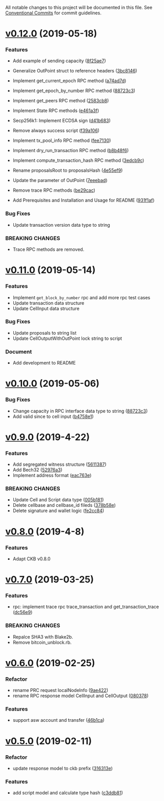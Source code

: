 All notable changes to this project will be documented in this file.
See [Conventional Commits](https://conventionalcommits.org) for commit guidelines.

# [v0.12.0](https://github.com/nervosnetwork/ckb-sdk-java/compare/v0.11.0...v0.12.0) (2019-05-18)

### Features

- Add example of sending capacity ([8f25ae7](https://github.com/nervosnetwork/ckb-sdk-java/pull/80/commits/8f25ae79aa281b0479ad7c081685326ab540a93d))

- Generalize OutPoint struct to reference headers ([3bc8146](https://github.com/nervosnetwork/ckb-sdk-java/pull/80/commits/3bc81469fa8f735fe7da086220ddeac6b9b50b12))

- Implement get_current_epoch RPC method ([a74ad7d](https://github.com/nervosnetwork/ckb-sdk-java/pull/80/commits/a74ad7def8f42dfbec30b89a87867034ad85eb09))

- Implement get_epoch_by_number RPC method ([88723c3](https://github.com/nervosnetwork/ckb-sdk-java/pull/49/commits/88723c346a6c78468bdb4c1ac8f02aa29d2158df))

- Implement get_peers RPC method ([2583cb8](https://github.com/nervosnetwork/ckb-sdk-java/pull/49/commits/2583cb867a1d1510d01e877a8b03ab0f803e45e4))

- Implement State RPC methods ([e461a3f](https://github.com/nervosnetwork/ckb-sdk-java/pull/49/commits/e461a3f23f4b00a958b00ca82b57ca85ebb69781))

- Secp256k1: Implement ECDSA sign ([d41b683](https://github.com/nervosnetwork/ckb-sdk-java/pull/49/commits/d41b683e6cea946d9d10cbab7bd481ab34a8b5c6))

- Remove always success script ([f39a106](https://github.com/nervosnetwork/ckb-sdk-java/pull/49/commits/f39a1065be6c7d5edf9a75f691588cc7073ae7ae))

- Implement tx_pool_info RPC method ([fee7130](https://github.com/nervosnetwork/ckb-sdk-java/pull/49/commits/fee7130ac2a840860a293f36586c71f23200c46f))

- Implement dry_run_transaction RPC method  ([b8b48f6](https://github.com/nervosnetwork/ckb-sdk-java/pull/49/commits/b8b48f62c45e12d64bae928ba67673fbcba6b795))

- Implement compute_transaction_hash RPC method  ([3edcb9c](https://github.com/nervosnetwork/ckb-sdk-java/pull/49/commits/3edcb9c1989e1f4f0c557df1c6faa18397d6164d))

- Rename proposalsRoot to proposalsHash ([4e55ef9](https://github.com/nervosnetwork/ckb-sdk-java/pull/49/commits/4e55ef9e69485f56ecdf089117d93414358eb916))

- Update the parameter of OutPoint ([7eeebad](https://github.com/nervosnetwork/ckb-sdk-java/pull/49/commits/7eeebad71b806841c76fc1950ce3c9808a6dc7d1))

- Remove trace RPC methods ([be29cac](https://github.com/nervosnetwork/ckb-sdk-java/pull/49/commits/be29cac5cb3d5ea8074b24ed9def34ee203f0b10))

- Add Prerequisites and Installation and Usage for README ([931f1af](https://github.com/nervosnetwork/ckb-sdk-java/pull/49/commits/931f1afdcb1d62f2bc4076af149c7a5f29a6d7ff))

### Bug Fixes

- Update transaction version data type to string

### BREAKING CHANGES

- Trace RPC methods are removed.


# [v0.11.0](https://github.com/nervosnetwork/ckb-sdk-java/compare/v0.10.0...v0.11.0) (2019-05-14)

### Features

- Implement `get_block_by_number` rpc and add more rpc test cases
- Update transaction data structure
- Update CellInput data structure

### Bug Fixes

- Update proposals to string list
- Update CellOutputWithOutPoint lock string to script

### Document

- Add development to README

# [v0.10.0](https://github.com/nervosnetwork/ckb-sdk-java/compare/v0.9.0...v0.10.0) (2019-05-06)

### Bug Fixes

- Change capacity in RPC interface data type to string ([88723c3](https://github.com/nervosnetwork/ckb-sdk-java/pull/49/commits/88723c346a6c78468bdb4c1ac8f02aa29d2158df))
- Add valid since to cell input ([b4758e1](https://github.com/nervosnetwork/ckb-sdk-java/pull/49/commits/b4758e1fe34706a366cf66f30054ee96d1421e1c))

# [v0.9.0](https://github.com/nervosnetwork/ckb-sdk-java/compare/v0.8.0...v0.9.0) (2019-4-22)

### Features

- Add segregated witness structure ([5611387](https://github.com/nervosnetwork/ckb-sdk-java/pull/39/commits/56113878e12da9dcebb361915956a3c383c9bb38))
- Add Bech32 ([52976a3](https://github.com/nervosnetwork/ckb-sdk-java/pull/39/commits/52976a3a22f818b80b12ab24785e7d1a7038e7aa))
- Implement address format ([eac763e](https://github.com/nervosnetwork/ckb-sdk-java/pull/39/commits/eac763ee70f9b0fac81633f5739fd50649e4b7a4))

### BREAKING CHANGES

- Update Cell and Script data type ([005b181](https://github.com/nervosnetwork/ckb-sdk-java/pull/39/commits/005b181e38299d60c7855466e97dc6a37d7b9a4b))
- Delete cellbase and cellbase_id fileds ([378b58e](https://github.com/nervosnetwork/ckb-sdk-java/pull/39/commits/378b58e73cc408bb67b93069d83ee4549f308f67))
- Delete signature and wallet logic ([fe2cc84](https://github.com/nervosnetwork/ckb-sdk-java/pull/39/commits/fe2cc84e0a789bf4d9724f54f64dfdd91e70726c))


# [v0.8.0](https://github.com/nervosnetwork/ckb-sdk-java/compare/v0.7.0...v0.8.0) (2019-4-8)

### Features

- Adapt CKB v0.8.0


# [v0.7.0](https://github.com/nervosnetwork/ckb-sdk-java/compare/v0.6.0...v0.7.0) (2019-03-25)

### Features

- rpc: implement trace rpc trace_transaction and get_transaction_trace ([dc56e9](https://github.com/nervosnetwork/ckb-sdk-java/commit/dc56e9812a865bcc233344e3497722a0c1686315))

### BREAKING CHANGES

- Repalce SHA3 with Blake2b.
- Remove bitcoin_unblock.rb.

# [v0.6.0](https://github.com/nervosnetwork/ckb-sdk-java/compare/v0.5.0...rc/v0.6.0) (2019-02-25)

### Refactor

* rename PRC request localNodeInfo ([9ae422](https://github.com/nervosnetwork/ckb-sdk-java/commit/9ae422))
* rename RPC response model CellInput and CellOutput ([080378](https://github.com/nervosnetwork/ckb-sdk-java/commit/080378))


### Features

* support asw account and transfer ([46b1ca](https://github.com/nervosnetwork/ckb-sdk-java/commit/46b1ca))

# [v0.5.0](https://github.com/nervosnetwork/ckb-sdk-java/compare/v0.4.0...rc/v0.5.0) (2019-02-11)

### Refactor

* update response model to ckb prefix ([316313e](https://github.com/nervosnetwork/ckb-sdk-java/commit/316313e))


### Features

* add script model and calculate type hash ([c3ddb81](https://github.com/nervosnetwork/ckb-sdk-java/commit/c3ddb81))


